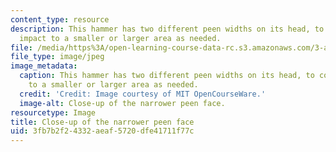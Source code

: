 ```yaml
---
content_type: resource
description: This hammer has two different peen widths on its head, to confine the
  impact to a smaller or larger area as needed.
file: /media/https%3A/open-learning-course-data-rc.s3.amazonaws.com/3-a04-modern-blacksmithing-and-physical-metallurgy-fall-2008/3fb7b2f24332aeaf5720dfe41711f77c_020.jpg
file_type: image/jpeg
image_metadata:
  caption: This hammer has two different peen widths on its head, to confine the impact
    to a smaller or larger area as needed.
  credit: 'Credit: Image courtesy of MIT OpenCourseWare.'
  image-alt: Close-up of the narrower peen face.
resourcetype: Image
title: Close-up of the narrower peen face
uid: 3fb7b2f2-4332-aeaf-5720-dfe41711f77c
---
```

